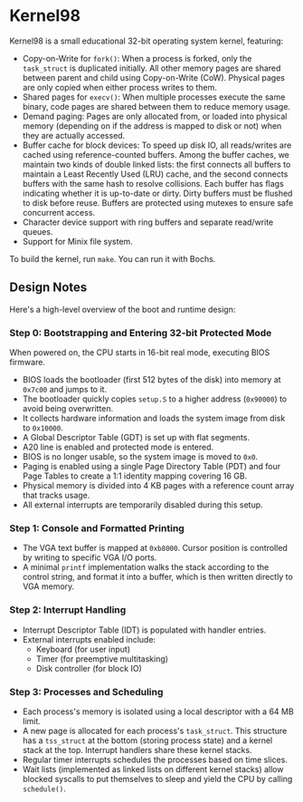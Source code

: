 # Kernel98

Kernel98 is a small educational 32-bit operating system kernel, featuring:

* Copy-on-Write for `fork()`: When a process is forked, only the `task_struct` is duplicated initially. All other memory pages are shared between parent and child using Copy-on-Write (CoW). Physical pages are only copied when either process writes to them.
* Shared pages for `execv()`: When multiple processes execute the same binary, code pages are shared between them to reduce memory usage.
* Demand paging: Pages are only allocated from, or loaded into physical memory (depending on if the address is mapped to disk or not) when they are actually accessed. 
* Buffer cache for block devices: To speed up disk IO, all reads/writes are cached using reference-counted buffers. Among the buffer caches, we maintain two kinds of double linked lists: the first connects all buffers to maintain a Least Recently Used (LRU) cache, and the second connects buffers with the same hash to resolve collisions. Each buffer has flags indicating whether it is up-to-date or dirty. Dirty buffers must be flushed to disk before reuse. Buffers are protected using mutexes to ensure safe concurrent access.
* Character device support with ring buffers and separate read/write queues.
* Support for Minix file system.

To build the kernel, run `make`. You can run it with Bochs.

## Design Notes

Here's a high-level overview of the boot and runtime design:

### Step 0: Bootstrapping and Entering 32-bit Protected Mode

When powered on, the CPU starts in 16-bit real mode, executing BIOS firmware.

* BIOS loads the bootloader (first 512 bytes of the disk) into memory at `0x7c00` and jumps to it.
* The bootloader quickly copies `setup.S` to a higher address (`0x90000`) to avoid being overwritten.
* It collects hardware information and loads the system image from disk to `0x10000`.
* A Global Descriptor Table (GDT) is set up with flat segments.
* A20 line is enabled and protected mode is entered.
* BIOS is no longer usable, so the system image is moved to `0x0`.
* Paging is enabled using a single Page Directory Table (PDT) and four Page Tables to create a 1:1 identity mapping covering 16 GB.
* Physical memory is divided into 4 KB pages with a reference count array that tracks usage.
* All external interrupts are temporarily disabled during this setup.

### Step 1: Console and Formatted Printing

* The VGA text buffer is mapped at `0xb8000`. Cursor position is controlled by writing to specific VGA I/O ports.
* A minimal `printf` implementation walks the stack according to the control string, and format it into a buffer, which is then written directly to VGA memory.

### Step 2: Interrupt Handling

* Interrupt Descriptor Table (IDT) is populated with handler entries.
* External interrupts enabled include:
  * Keyboard (for user input)
  * Timer (for preemptive multitasking)
  * Disk controller (for block IO)

### Step 3: Processes and Scheduling

* Each process's memory is isolated using a local descriptor with a 64 MB limit.
* A new page is allocated for each process's `task_struct`. This structure has a `tss_struct` at the bottom (storing process state) and a kernel stack at the top. Interrupt handlers share these kernel stacks.
* Regular timer interrupts schedules the processes based on time slices.
* Wait lists (implemented as linked lists on different kernel stacks) allow blocked syscalls to put themselves to sleep and yield the CPU by calling `schedule()`.


